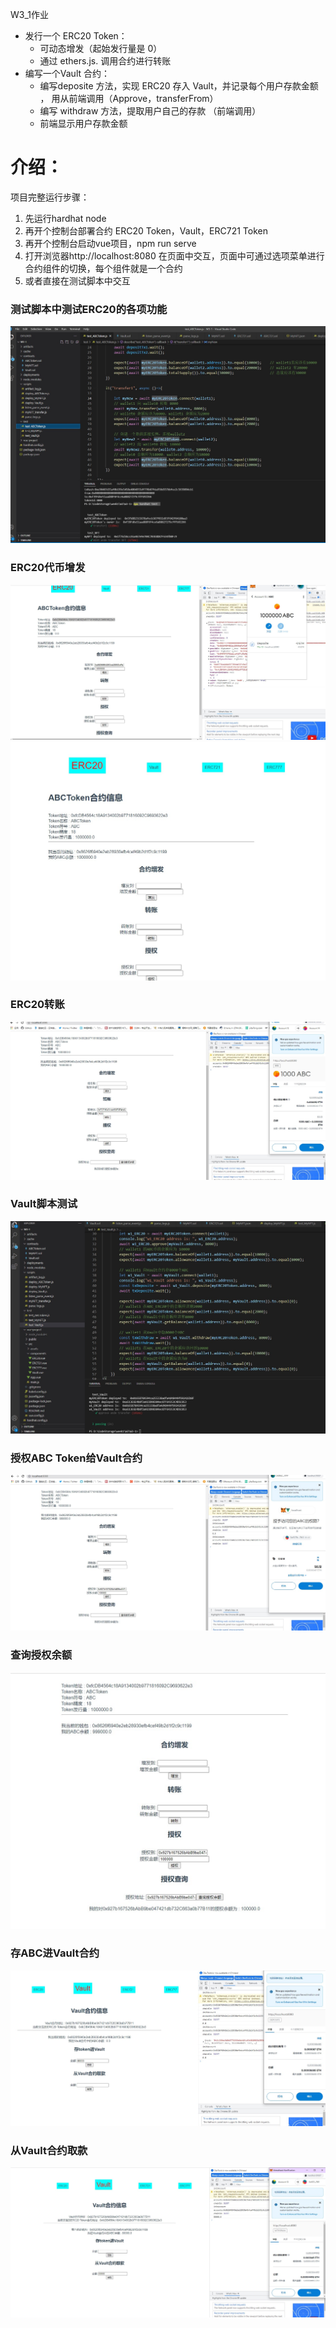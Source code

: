 W3_1作业
* 发⾏⼀个 ERC20 Token： 
  * 可动态增发（起始发⾏量是 0） 
  * 通过 ethers.js. 调⽤合约进⾏转账
* 编写⼀个Vault 合约：
  * 编写deposite ⽅法，实现 ERC20 存⼊ Vault，并记录每个⽤户存款⾦额 ， ⽤从前端调⽤（Approve，transferFrom） 
  * 编写 withdraw ⽅法，提取⽤户⾃⼰的存款 （前端调⽤）
  * 前端显示⽤户存款⾦额  

# 介绍：
项目完整运行步骤：
 1. 先运行hardhat node
 2. 再开个控制台部署合约 ERC20 Token，Vault，ERC721 Token
 3. 再开个控制台启动vue项目，npm run serve
 4. 打开浏览器http://localhost:8080 在页面中交互，页面中可通过选项菜单进行合约组件的切换，每个组件就是一个合约
 5. 或者直接在测试脚本中交互

### 测试脚本中测试ERC20的各项功能
![先本地测试ERC20](https://github.com/web3duck/learnblockchaintask/blob/main/W3/W3-1/imgs/ERC20-Token%E8%BD%AC%E8%B4%A6%E6%B5%8B%E8%AF%95.jpg)

### ERC20代币增发
![ERC20代币增发](https://github.com/web3duck/learnblockchaintask/blob/main/W3/W3-1/imgs/ERC20%E4%BB%A3%E5%B8%81%E5%A2%9E%E5%8F%91.jpg)
![增发2](https://github.com/web3duck/learnblockchaintask/blob/main/W3/W3-1/imgs/ERC20%E5%A2%9E%E5%8F%912.jpg)

### ERC20转账
![ERC20转账](https://github.com/web3duck/learnblockchaintask/blob/main/W3/W3-1/imgs/ERC20%E8%BD%AC%E8%B4%A6.jpg)

### Vault脚本测试
![Vault脚本测试](https://github.com/web3duck/learnblockchaintask/blob/main/W3/W3-1/imgs/Vault%E5%90%88%E7%BA%A6%E6%B5%8B%E8%AF%95.jpg)

### 授权ABC Token给Vault合约
![授权ABC Token给Vault合约](https://github.com/web3duck/learnblockchaintask/blob/main/W3/W3-1/imgs/%E6%8E%88%E6%9D%83ABC%20Token%E7%BB%99Vault%E5%90%88%E7%BA%A6.jpg)

### 查询授权余额
![查询授权余额](https://github.com/web3duck/learnblockchaintask/blob/main/W3/W3-1/imgs/%E6%8E%88%E6%9D%83%E5%AE%8C%E6%88%90%E5%90%8E%E6%9F%A5%E8%AF%A2%E6%8E%88%E6%9D%83%E4%BD%99%E9%A2%9D.jpg)

### 存ABC进Vault合约
![存ABC进Vault合约](https://github.com/web3duck/learnblockchaintask/blob/main/W3/W3-1/imgs/%E5%AD%98ABC%E8%BF%9BVault%E5%90%88%E7%BA%A6.jpg)

### 从Vault合约取款
![从Vault合约取款](https://github.com/web3duck/learnblockchaintask/blob/main/W3/W3-1/imgs/%E4%BB%8EVault%E5%90%88%E7%BA%A6%E5%8F%96%E6%AC%BE.jpg)
